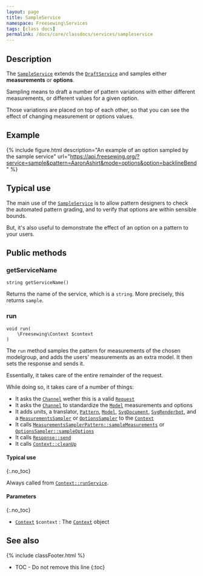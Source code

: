 ```yaml
---
layout: page
title: SampleService
namespace: Freesewing\Services
tags: [class docs]
permalink: /docs/core/classdocs/services/sampleservice
---
```

## Description 

The [`SampleService`](sampleservice) extends the [`DraftService`](draftservice)
and samples either **measurements** or **options**.

Sampling means to draft a number of pattern variations with either different measurements,
or different values for a given option.

Those variations are placed on top of each other, so that you can see the effect of
changing measurement or options values.

## Example

{% include figure.html 
    description="An example of an option sampled by the sample service"
    url="https://api.freesewing.org/?service=sample&pattern=AaronAshirt&mode=options&option=backlineBend"
%}


## Typical use

The main use of the [`SampleService`](sampleservice) is to allow pattern designers to check
the automated pattern grading, and to verify that options are within sensible bounds.

But, it's also useful to demonstrate the effect of an option on a pattern to your users.

## Public methods

### getServiceName

```php?start_inline=1
string getServiceName() 
```
Returns the name of the service, which is a `string`. More precisely, this returns `sample`.

### run

```php?start_inline=1
void run(
    \Freesewing\Context $context
) 
```
The `run` method samples the pattern for measurements of the chosen modelgroup,
and adds the users' measurements as an extra model.  It then sets the response and sends it.

Essentially, it takes care of the entire remainder of the request.

While doing so, it takes care of a number of things:

- It asks the [`Channel`](/class/channels/core/channel) wether this is a valid [`Request`](../request)
- It asks the [`Channel`](/class/channels/core/channel) to standardize the [`Model`](../model) measurements and options
- It adds units, a translator, [`Pattern`](../patterns/core/pattern), [`Model`](../model), 
[`SvgDocument`](../svgdocument), [`SvgRenderbot`](../svgrenderbot), and a [`MeasurementsSampler`](../measurementssampler) or [`OptionsSampler`](../optionssampler) to the [`Context`](../context)
- It calls [`MeasurementsSamplerPattern::sampleMeasurements`](../measurementssampler#samplemeasurements) or [`OptionsSampler::sampleOptions`](../optionssampler#sampleoptions)
- It calls [`Response::send`](../response#send)
- It calls [`Context::cleanUp`](../context#cleanup)

#### Typical use
{:.no_toc}

Always called from [`Context::runService`](../context#runservice).

#### Parameters
{:.no_toc}

- [`Context`](../context) `$context` : The [`Context`](../context) object


## See also
{% include classFooter.html %}
* TOC - Do not remove this line
{:toc}
